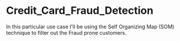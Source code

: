 # Credit_Card_Fraud_Detection
In this particular use case I'll be using the Self Organizing Map (SOM) technique to filter out the Fraud prone customers.
